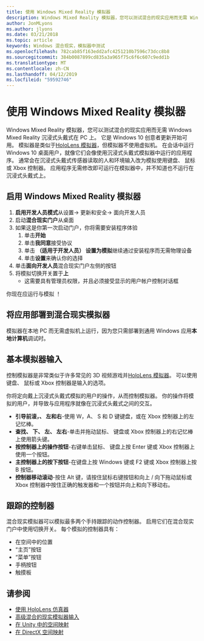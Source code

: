 ```yaml
---
title: 使用 Windows Mixed Reality 模拟器
description: Windows Mixed Reality 模拟器，您可以测试混合的现实应用而无需 Windows Mixed Reality 沉浸式头戴式在 PC 上。
author: JonMLyons
ms.author: jlyons
ms.date: 03/21/2018
ms.topic: article
keywords: Windows 混合现实，模拟器中测试
ms.openlocfilehash: 782cab85f163edd2afc4251210b7596c73dcc8b8
ms.sourcegitcommit: 384b0087899cd835a3a965f75c6f6c607c9edd1b
ms.translationtype: MT
ms.contentlocale: zh-CN
ms.lasthandoff: 04/12/2019
ms.locfileid: "59592746"
---
```

# <a name="using-the-windows-mixed-reality-simulator"></a>使用 Windows Mixed Reality 模拟器

Windows Mixed Reality 模拟器，您可以测试混合的现实应用而无需 Windows Mixed Reality 沉浸式头戴式在 PC 上。 它是 Windows 10 创意者更新开始可用。 模拟器是类似于[HoloLens 模拟器](using-the-hololens-emulator.md)，但模拟器不使用虚拟机。 在会话中运行 Windows 10 桌面用户，就像它们会像使用沉浸式头戴式模拟器中运行的应用程序。 通常会在沉浸式头戴式传感器读取的人和环境输入改为模拟使用键盘、 鼠标或 Xbox 控制器。 应用程序无需修改即可运行在模拟器中，并不知道也不运行在沉浸式头戴式上。

## <a name="enabling-the-windows-mixed-reality-simulator"></a>启用 Windows Mixed Reality 模拟器

1. **启用开发人员模式**从设置-> 更新和安全-> 面向开发人员
2. 启动**混合现实门户**从桌面
3. 如果这是你第一次启动门户，你将需要安装程序体验
   1. 单击**开始**
   2. 单击**我同意**接受协议
   3. 单击 **（适用于开发人员） 设置为模拟**继续通过安装程序而无需物理设备
   4. 单击**设置**来确认你的选择
4. 单击**面向开发人员**混合现实门户左侧的按钮
5. 将模拟切换开关置于**上**
   * 这需要具有管理员权限，并且必须接受显示的用户帐户控制对话框

你现在应运行与模拟 ！

## <a name="deploying-apps-to-the-mixed-reality-simulator"></a>将应用部署到混合现实模拟器

模拟器在本地 PC 而无需虚拟机上运行，因为您只需部署到通用 Windows 应用**本地计算机**调试时。

## <a name="basic-simulator-input"></a>基本模拟器输入

控制模拟器是非常类似于许多常见的 3D 视频游戏并[HoloLens 模拟器](using-the-hololens-emulator.md)。 可以使用键盘、 鼠标或 Xbox 控制器是输入的选项。

你将定向戴上沉浸式头戴式模拟的用户的操作，从而控制模拟器。 你的操作将模拟的用户，并导致与应用程序就像在沉浸式头戴式之间的交互。
* **引导前滚，、 左和右**-使用 W，A、 S 和 D 键键盘，或在 Xbox 控制器上的左记忆棒。
* **查找、 下、 左、 左右**-单击并拖动鼠标、 键盘或 Xbox 控制器上的右记忆棒上使用箭头键。
* **按控制器上的操作按钮**-右键单击鼠标、 键盘上按 Enter 键或 Xbox 控制器上使用一个按钮。
* **主控制器上的按下按钮**-在键盘上按 Windows 键或 F2 键或 Xbox 控制器上按 B 按钮。
* **控制器移动滚动**-按住 Alt 键，请按住鼠标右键按钮和向上 / 向下拖动鼠标或 Xbox 控制器中按住正确的触发器和一个按钮并向上和向下移动右。

## <a name="tracked-controllers"></a>跟踪的控制器

混合现实模拟器可以模拟最多两个手持跟踪的动作控制器。 启用它们在混合现实门户中使用切换开关。 每个模拟的控制器具有：
* 在空间中的位置
* “主页”按钮
* “菜单”按钮
* 手柄按钮
* 触摸板

## <a name="see-also"></a>请参阅
* [使用 HoloLens 仿真器](using-the-hololens-emulator.md)
* [高级混合的现实模拟器输入](advanced-hololens-emulator-and-mixed-reality-simulator-input.md)
* [在 Unity 中的空间映射](spatial-mapping-in-unity.md)
* [在 DirectX 空间映射](spatial-mapping-in-directx.md)
